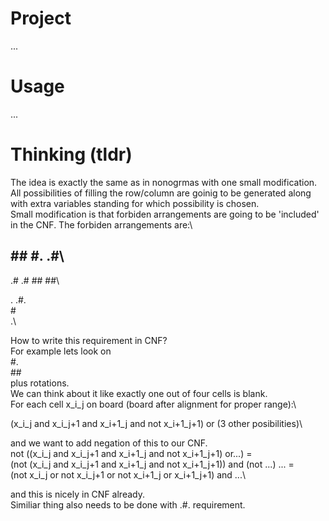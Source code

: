 # Project

...

# Usage

...

# Thinking (tldr)

The idea is exactly the same as in nonogrmas with one small modification.\
All possibilities of filling the row/column are goinig to be generated along with extra variables standing for which possibility is chosen.\
Small modification is that forbiden arrangements are going to be 'included' in the CNF.
The forbiden arrangements are:\

##   ##   #.   .#\
.#   .#   ##   ##\

.   .#.\
#\
.\

How to write this requirement in CNF?\
For example lets look on\
#.\
##\
plus rotations.\
We can think about it like exactly one out of four cells is blank.\
For each cell x_i_j on board (board after alignment for proper range):\

(x_i_j and x_i_j+1 and x_i+1_j and not x_i+1_j+1) or  (3 other posibilities)\

and we want to add negation of this to our CNF.\
not ((x_i_j and x_i_j+1 and x_i+1_j and not x_i+1_j+1) or...) = \
(not (x_i_j and x_i_j+1 and x_i+1_j and not x_i+1_j+1)) and (not ...) ... = \
(not x_i_j or not x_i_j+1 or not x_i+1_j or x_i+1_j+1) and ...\

and this is nicely in CNF already.\
Similiar thing also  needs to be done with .#. requirement.